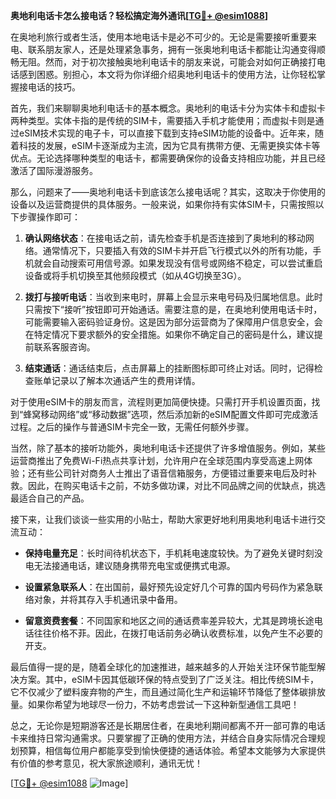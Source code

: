 **奥地利电话卡怎么接电话？轻松搞定海外通讯[[TG💪+ @esim1088](https://t.me/s/esim1088)]**

在奥地利旅行或者生活，使用本地电话卡是必不可少的。无论是需要接听重要来电、联系朋友家人，还是处理紧急事务，拥有一张奥地利电话卡都能让沟通变得顺畅无阻。然而，对于初次接触奥地利电话卡的朋友来说，可能会对如何正确接打电话感到困惑。别担心，本文将为你详细介绍奥地利电话卡的使用方法，让你轻松掌握接电话的技巧。

首先，我们来聊聊奥地利电话卡的基本概念。奥地利的电话卡分为实体卡和虚拟卡两种类型。实体卡指的是传统的SIM卡，需要插入手机才能使用；而虚拟卡则是通过eSIM技术实现的电子卡，可以直接下载到支持eSIM功能的设备中。近年来，随着科技的发展，eSIM卡逐渐成为主流，因为它具有携带方便、无需更换实体卡等优点。无论选择哪种类型的电话卡，都需要确保你的设备支持相应功能，并且已经激活了国际漫游服务。

那么，问题来了——奥地利电话卡到底该怎么接电话呢？其实，这取决于你使用的设备以及运营商提供的具体服务。一般来说，如果你持有实体SIM卡，只需按照以下步骤操作即可：

1. **确认网络状态**：在接电话之前，请先检查手机是否连接到了奥地利的移动网络。通常情况下，只要插入有效的SIM卡并开启飞行模式以外的所有功能，手机就会自动搜索可用信号源。如果发现没有信号或网络不稳定，可以尝试重启设备或将手机切换至其他频段模式（如从4G切换至3G）。

2. **拨打与接听电话**：当收到来电时，屏幕上会显示来电号码及归属地信息。此时只需按下“接听”按钮即可开始通话。需要注意的是，在奥地利使用电话卡时，可能需要输入密码验证身份。这是因为部分运营商为了保障用户信息安全，会在特定情况下要求额外的安全措施。如果你不确定自己的密码是什么，建议提前联系客服咨询。

3. **结束通话**：通话结束后，点击屏幕上的挂断图标即可终止对话。同时，记得检查账单记录以了解本次通话产生的费用详情。

对于使用eSIM卡的朋友而言，流程则更加简便快捷。只需打开手机设置页面，找到“蜂窝移动网络”或“移动数据”选项，然后添加新的eSIM配置文件即可完成激活过程。之后的操作与普通SIM卡完全一致，无需任何额外步骤。

当然，除了基本的接听功能外，奥地利电话卡还提供了许多增值服务。例如，某些运营商推出了免费Wi-Fi热点共享计划，允许用户在全球范围内享受高速上网体验；还有些公司针对商务人士推出了语音信箱服务，方便错过重要来电后及时补救。因此，在购买电话卡之前，不妨多做功课，对比不同品牌之间的优缺点，挑选最适合自己的产品。

接下来，让我们谈谈一些实用的小贴士，帮助大家更好地利用奥地利电话卡进行交流互动：

- **保持电量充足**：长时间待机状态下，手机耗电速度较快。为了避免关键时刻没电无法接通电话，建议随身携带充电宝或便携式电源。
  
- **设置紧急联系人**：在出国前，最好预先设定好几个可靠的国内号码作为紧急联络对象，并将其存入手机通讯录中备用。

- **留意资费套餐**：不同国家和地区之间的通话费率差异较大，尤其是跨境长途电话往往价格不菲。因此，在拨打电话前务必确认收费标准，以免产生不必要的开支。

最后值得一提的是，随着全球化的加速推进，越来越多的人开始关注环保节能型解决方案。其中，eSIM卡因其低碳环保的特点受到了广泛关注。相比传统SIM卡，它不仅减少了塑料废弃物的产生，而且通过简化生产和运输环节降低了整体碳排放量。如果你希望为地球尽一份力，不妨考虑尝试一下这种新型通信工具吧！

总之，无论你是短期游客还是长期居住者，在奥地利期间都离不开一部可靠的电话卡来维持日常沟通需求。只要掌握了正确的使用方法，并结合自身实际情况合理规划预算，相信每位用户都能享受到愉快便捷的通话体验。希望本文能够为大家提供有价值的参考意见，祝大家旅途顺利，通讯无忧！

[[TG💪+ @esim1088](https://t.me/s/esim1088) ![Image](https://i.postimg.cc/4NQfJmqS/Snipaste-2025-05-13-00-14-12.png)]